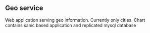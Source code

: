 ## Geo service
Web application serving geo information. Currently only cities.
Chart contains sanic based application and replicated mysql database
